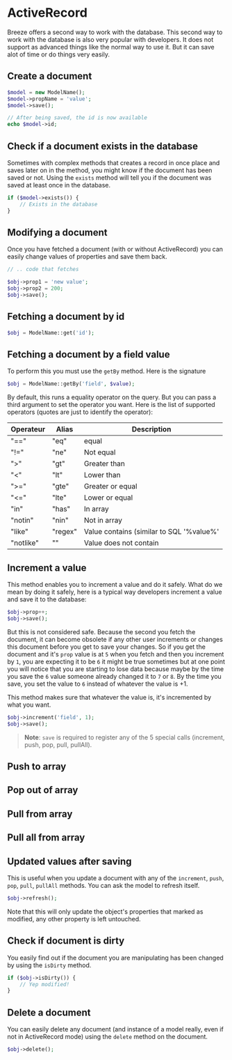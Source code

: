 # ActiveRecord

Breeze offers a second way to work with the database. This second way to work with the database is also very popular
with developers. It does not support as advanced things like the normal way to use it. But it can save alot of time
or do things very easily.

## Create a document

```php
$model = new ModelName();
$model->propName = 'value';
$model->save();

// After being saved, the id is now available
echo $model->id;
```

## Check if a document exists in the database

Sometimes with complex methods that creates a record in once place and saves later on in the method, you might know
if the document has been saved or not. Using the `exists` method will tell you if the document was saved at least once
in the database.

```php
if ($model->exists()) {
    // Exists in the database
}
```

## Modifying a document

Once you have fetched a document (with or without ActiveRecord) you can easily change values of properties and save
them back.

```php
// .. code that fetches

$obj->prop1 = 'new value';
$obj->prop2 = 200;
$obj->save();
```

## Fetching a document by id

```php
$obj = ModelName::get('id');
```

## Fetching a document by a field value

To perform this you must use the `getBy` method. Here is the signature

```php
$obj = ModelName::getBy('field', $value);
```

By default, this runs a equality operator on the query. But you can pass a third argument to set the operator you want.
Here is the list of supported operators (quotes are just to identify the operator):

| Operateur | Alias   | Description                              |
|-----------|---------|------------------------------------------|
| "=="      | "eq"    | equal                                    |
| "!="      | "ne"    | Not equal                                |
| ">"       | "gt"    | Greater than                             |
| "<"       | "lt"    | Lower than                               |
| ">="      | "gte"   | Greater or equal                         |
| "<="      | "lte"   | Lower or equal                           |
| "in"      | "has"   | In array                                 |
| "notin"   | "nin"   | Not in array                             |
| "like"    | "regex" | Value contains (similar to SQL '%value%' |
| "notlike" | ""      | Value does not contain                   |

## Increment a value

This method enables you to increment a value and do it safely. What do we mean by doing it safely, here is a typical
way developers increment a value and save it to the database:

```php
$obj->prop++;
$obj->save();
```

But this is not considered safe. Because the second you fetch the document, it can become obsolete if any other user
increments or changes this document before you get to save your changes. So if you get the document and it's `prop` value
is at `5` when you fetch and then you increment by `1`, you are expecting it to be `6` it might be true sometimes but
at one point you will notice that you are starting to lose data because maybe by the time you save the `6` value someone
already changed it to `7` or `8`. By the time you save, you set the value to `6` instead of whatever the value is +1.

This method makes sure that whatever the value is, it's incremented by what you want.

```php
$obj->increment('field', 1);
$obj->save();
```

> __Note__: `save` is required to register any of the 5 special calls (increment, push, pop, pull, pullAll).

## Push to array

## Pop out of array

## Pull from array

## Pull all from array

## Updated values after saving

This is useful when you update a document with any of the `increment`, `push`, `pop`, `pull`, `pullAll` methods. You
can ask the model to refresh itself.

```php
$obj->refresh();
```

Note that this will only update the object's properties that marked as modified, any other property is left untouched.

## Check if document is dirty

You easily find out if the document you are manipulating has been changed by using the `isDirty` method.

```php
if ($obj->isDirty()) {
    // Yep modified!
}
```

## Delete a document

You can easily delete any document (and instance of a model really, even if not in ActiveRecord mode) using the `delete`
method on the document.

```php
$obj->delete();
```